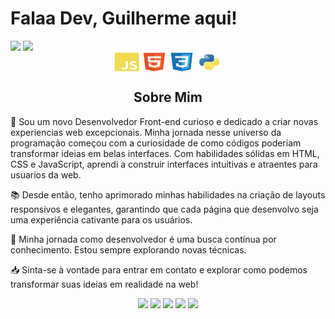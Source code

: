 <h1>Falaa Dev, Guilherme aqui!</h1>

<div>
  <img  src="https://github-readme-stats.vercel.app/api?username=vnguilherme&show_icons=true&theme=great-gatsby&include_all_commits=true&count_private=true"/>
  <img  src="https://github-readme-stats.vercel.app/api/top-langs/?username=vnguilherme&layout=compact&langs_count=16&theme=great-gatsby"/>

</div>

<div align="center">
  <img align="center" alt="Gl-Js" height="30" width="40" src="https://raw.githubusercontent.com/devicons/devicon/master/icons/javascript/javascript-plain.svg">
  <img align="center" alt="Gl-HTML" height="30" width="40" src="https://raw.githubusercontent.com/devicons/devicon/master/icons/html5/html5-original.svg">
  <img align="center" alt="Gl-CSS" height="30" width="40" src="https://raw.githubusercontent.com/devicons/devicon/master/icons/css3/css3-original.svg">
  <img align="center" alt="Gl-Python" height="30" width="40" src="https://raw.githubusercontent.com/devicons/devicon/master/icons/python/python-original.svg">

 </div>


<div>
    <h2 align="center">Sobre Mim</h1>
  <p>🧠 Sou um novo Desenvolvedor Front-end curioso e dedicado a criar novas experiencias web excepcionais. Minha jornada nesse universo da programação começou com a curiosidade de como códigos 
     poderiam transformar ideias em belas interfaces. Com habilidades sólidas em HTML, CSS e JavaScript, aprendi a construir interfaces intuitivas e atraentes para usuarios da web.</p>

  <p>📚 Desde então, tenho aprimorado minhas habilidades na criação de layouts responsivos e elegantes, garantindo que cada página que desenvolvo seja uma experiência cativante para os 
    usuários.</p>

  <p>📌 Minha jornada como desenvolvedor é uma busca contínua por conhecimento. Estou sempre explorando novas técnicas.</p>

  <p>📥 Sinta-se à vontade para entrar em contato e explorar como podemos transformar suas ideias em realidade na web!</p>

</div>
<div align="center"> 
 <a href="https://www.linkedin.com/in/vnguilherme/"><img src="https://img.shields.io/badge/-LinkedIn-%230077B5?style=for-the-badge&logo=linkedin&logoColor=white"></a>
			<a href="https://www.instagram.com/code.gl/" alt="Instagram"><img src="https://img.shields.io/badge/Instagram-E4405F?style=for-the-badge&logo=instagram&logoColor=white"/></a>
			<a href="https://discord.gg/wagxzStdcR" target="_blank"><img src="https://img.shields.io/badge/Discord-7289DA?style=for-the-badge&logo=discord&logoColor=white" target="_blank"></a>
			<a href="https://www.twitch.tv/eduardzs_" target="_blank"><img src="https://img.shields.io/badge/Twitch-9146FF?style=for-the-badge&logo=twitch&logoColor=white" target="_blank"></a>
			<a href="mailto:guilhermecordeiro.carvalho@gmail.com?" alt="Gmail"><img src="https://img.shields.io/badge/Gmail-D14836?style=for-the-badge&logo=gmail&logoColor=white"/></a>
</div>


